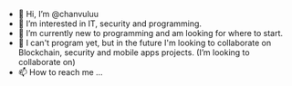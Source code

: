 - 👋 Hi, I’m @chanvuluu
- 👀 I’m interested in IT, security and programming.
- 🌱 I’m currently new to programming and am looking for where to start.
- 💞️ I can't program yet, but in the future I'm looking to collaborate on Blockchain, security and mobile apps projects. (I’m looking to collaborate on) 
- 📫 How to reach me ...

<!---
chanvuluu/chanvuluu is a ✨ special ✨ repository because its `README.md` (this file) appears on your GitHub profile.
You can click the Preview link to take a look at your changes.
--->
